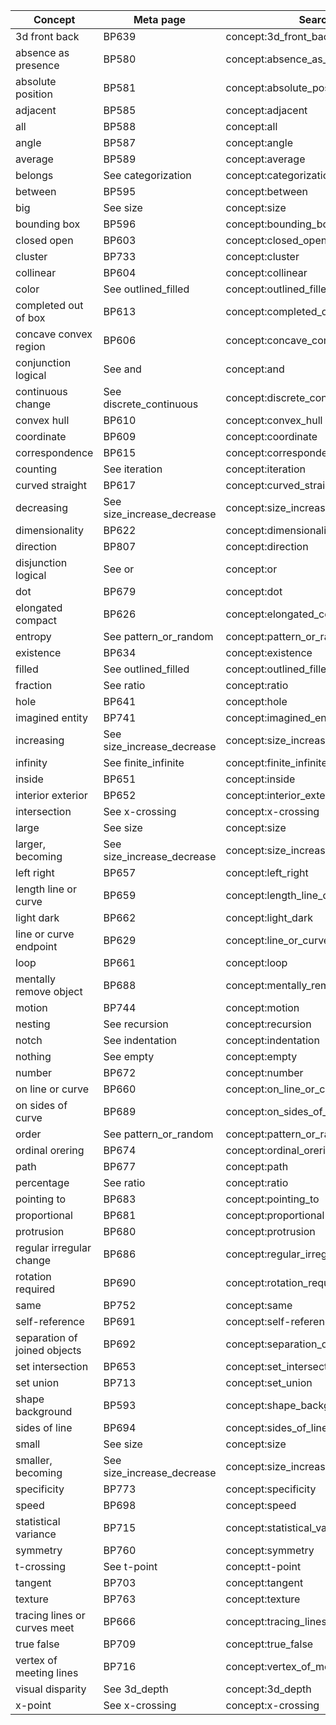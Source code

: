 | Concept                      | Meta page                    | Search                                    |
| ---------------------------- | ---------------------------- | ----------------------------------------- |
| 3d front back                | BP639                        | concept:3d\_front\_back                   |
| absence as presence          | BP580                        | concept\:absence\_as\_presence            |
| absolute position            | BP581                        | concept\:absolute\_position               |
| adjacent                     | BP585                        | concept\:adjacent                         |
| all                          | BP588                        | concept\:all                              |
| angle                        | BP587                        | concept\:angle                            |
| average                      | BP589                        | concept\:average                          |
| belongs                      | See categorization           | concept\:categorization                   |
| between                      | BP595                        | concept\:between                          |
| big                          | See size                     | concept\:size                             |
| bounding box                 | BP596                        | concept\:bounding\_box                    |
| closed open                  | BP603                        | concept\:closed\_open                     |
| cluster                      | BP733                        | concept\:cluster                          |
| collinear                    | BP604                        | concept\:collinear                        |
| color                        | See outlined\_filled         | concept\:outlined\_filled                 |
| completed out of box         | BP613                        | concept\:completed\_out\_of\_box          |
| concave convex region        | BP606                        | concept\:concave\_convex\_region          |
| conjunction logical          | See and                      | concept\:and                              |
| continuous change            | See discrete\_continuous     | concept\:discrete\_continuous             |
| convex hull                  | BP610                        | concept\:convex\_hull                     |
| coordinate                   | BP609                        | concept\:coordinate                       |
| correspondence               | BP615                        | concept\:correspondence                   |
| counting                     | See iteration                | concept\:iteration                        |
| curved straight              | BP617                        | concept\:curved\_straight                 |
| decreasing                   | See size\_increase\_decrease | concept\:size\_increase\_decrease         |
| dimensionality               | BP622                        | concept\:dimensionality                   |
| direction                    | BP807                        | concept\:direction                        |
| disjunction logical          | See or                       | concept\:or                               |
| dot                          | BP679                        | concept\:dot                              |
| elongated compact            | BP626                        | concept\:elongated\_compact               |
| entropy                      | See pattern\_or\_random      | concept\:pattern\_or\_random              |
| existence                    | BP634                        | concept\:existence                        |
| filled                       | See outlined\_filled         | concept\:outlined\_filled                 |
| fraction                     | See ratio                    | concept\:ratio                            |
| hole                         | BP641                        | concept\:hole                             |
| imagined entity              | BP741                        | concept\:imagined\_entity                 |
| increasing                   | See size\_increase\_decrease | concept\:size\_increase\_decrease         |
| infinity                     | See finite\_infinite         | concept\:finite\_infinite                 |
| inside                       | BP651                        | concept\:inside                           |
| interior exterior            | BP652                        | concept\:interior\_exterior               |
| intersection                 | See x-crossing               | concept\:x-crossing                       |
| large                        | See size                     | concept\:size                             |
| larger, becoming             | See size\_increase\_decrease | concept\:size\_increase\_decrease         |
| left right                   | BP657                        | concept\:left\_right                      |
| length line or curve         | BP659                        | concept\:length\_line\_or\_curve          |
| light dark                   | BP662                        | concept\:light\_dark                      |
| line or curve endpoint       | BP629                        | concept\:line\_or\_curve\_endpoint        |
| loop                         | BP661                        | concept\:loop                             |
| mentally remove object       | BP688                        | concept\:mentally\_remove\_object         |
| motion                       | BP744                        | concept\:motion                           |
| nesting                      | See recursion                | concept\:recursion                        |
| notch                        | See indentation              | concept\:indentation                      |
| nothing                      | See empty                    | concept\:empty                            |
| number                       | BP672                        | concept\:number                           |
| on line or curve             | BP660                        | concept\:on\_line\_or\_curve              |
| on sides of curve            | BP689                        | concept\:on\_sides\_of\_curve             |
| order                        | See pattern\_or\_random      | concept\:pattern\_or\_random              |
| ordinal orering              | BP674                        | concept\:ordinal\_orering                 |
| path                         | BP677                        | concept\:path                             |
| percentage                   | See ratio                    | concept\:ratio                            |
| pointing to                  | BP683                        | concept\:pointing\_to                     |
| proportional                 | BP681                        | concept\:proportional                     |
| protrusion                   | BP680                        | concept\:protrusion                       |
| regular irregular change     | BP686                        | concept\:regular\_irregular\_change       |
| rotation required            | BP690                        | concept\:rotation\_required               |
| same                         | BP752                        | concept\:same                             |
| self-reference               | BP691                        | concept\:self-reference                   |
| separation of joined objects | BP692                        | concept\:separation\_of\_joined\_objects  |
| set intersection             | BP653                        | concept\:set\_intersection                |
| set union                    | BP713                        | concept\:set\_union                       |
| shape background             | BP593                        | concept\:shape\_background                |
| sides of line                | BP694                        | concept\:sides\_of\_line                  |
| small                        | See size                     | concept\:size                             |
| smaller, becoming            | See size\_increase\_decrease | concept\:size\_increase\_decrease         |
| specificity                  | BP773                        | concept\:specificity                      |
| speed                        | BP698                        | concept\:speed                            |
| statistical variance         | BP715                        | concept\:statistical\_variance            |
| symmetry                     | BP760                        | concept\:symmetry                         |
| t-crossing                   | See t-point                  | concept\:t-point                          |
| tangent                      | BP703                        | concept\:tangent                          |
| texture                      | BP763                        | concept\:texture                          |
| tracing lines or curves meet | BP666                        | concept\:tracing\_lines\_or\_curves\_meet |
| true false                   | BP709                        | concept\:true\_false                      |
| vertex of meeting lines      | BP716                        | concept\:vertex\_of\_meeting\_lines       |
| visual disparity             | See 3d\_depth                | concept:3d\_depth                         |
| x-point                      | See x-crossing               | concept\:x-crossing                       |
